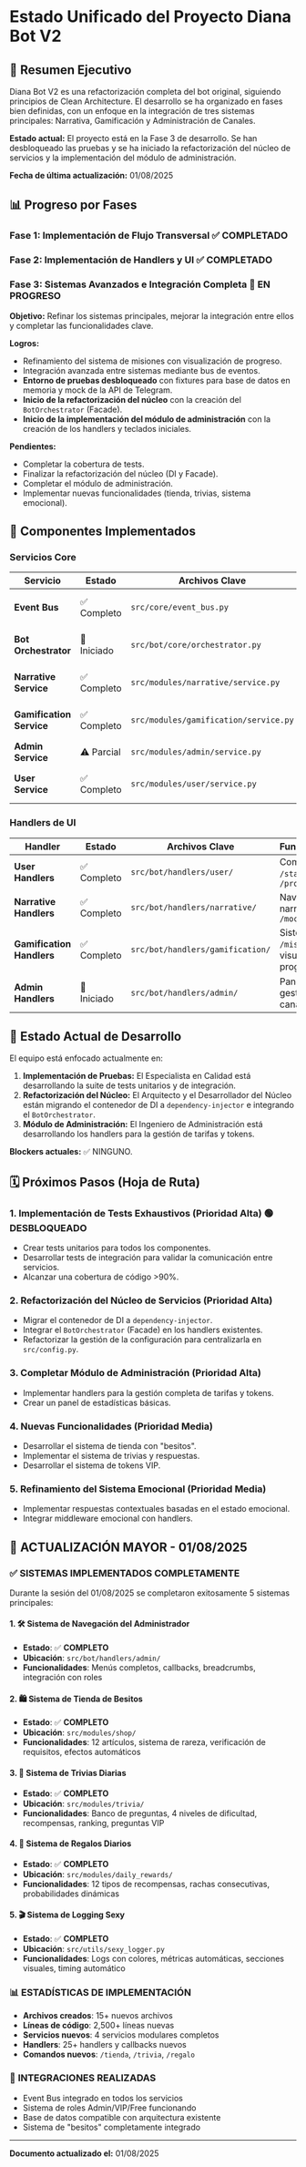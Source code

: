 # Estado Unificado del Proyecto Diana Bot V2

## 🚀 Resumen Ejecutivo

Diana Bot V2 es una refactorización completa del bot original, siguiendo principios de Clean Architecture. El desarrollo se ha organizado en fases bien definidas, con un enfoque en la integración de tres sistemas principales: Narrativa, Gamificación y Administración de Canales.

**Estado actual:** El proyecto está en la Fase 3 de desarrollo. Se han desbloqueado las pruebas y se ha iniciado la refactorización del núcleo de servicios y la implementación del módulo de administración.

**Fecha de última actualización:** 01/08/2025

## 📊 Progreso por Fases

### Fase 1: Implementación de Flujo Transversal ✅ COMPLETADO
### Fase 2: Implementación de Handlers y UI ✅ COMPLETADO

### Fase 3: Sistemas Avanzados e Integración Completa 🔄 EN PROGRESO

**Objetivo:** Refinar los sistemas principales, mejorar la integración entre ellos y completar las funcionalidades clave.

**Logros:**
- Refinamiento del sistema de misiones con visualización de progreso.
- Integración avanzada entre sistemas mediante bus de eventos.
- **Entorno de pruebas desbloqueado** con fixtures para base de datos en memoria y mock de la API de Telegram.
- **Inicio de la refactorización del núcleo** con la creación del `BotOrchestrator` (Facade).
- **Inicio de la implementación del módulo de administración** con la creación de los handlers y teclados iniciales.

**Pendientes:**
- Completar la cobertura de tests.
- Finalizar la refactorización del núcleo (DI y Facade).
- Completar el módulo de administración.
- Implementar nuevas funcionalidades (tienda, trivias, sistema emocional).

## 🔧 Componentes Implementados

### Servicios Core

| Servicio | Estado | Archivos Clave | Funcionalidades |
|---|---|---|---|
| **Event Bus** | ✅ Completo | `src/core/event_bus.py` | Sistema centralizado de eventos |
| **Bot Orchestrator** | 🚀 Iniciado | `src/bot/core/orchestrator.py` | Facade para coordinar servicios |
| **Narrative Service** | ✅ Completo | `src/modules/narrative/service.py` | Gestión de fragmentos y pistas narrativas |
| **Gamification Service** | ✅ Completo | `src/modules/gamification/service.py` | Sistema de puntos, misiones y progreso |
| **Admin Service** | ⚠️ Parcial | `src/modules/admin/service.py` | Gestión de tarifas y tokens |
| **User Service** | ✅ Completo | `src/modules/user/service.py` | Gestión de usuarios y perfiles |

### Handlers de UI

| Handler | Estado | Archivos Clave | Funcionalidades |
|---|---|---|---|
| **User Handlers** | ✅ Completo | `src/bot/handlers/user/` | Comandos `/start`, `/help`, `/profile` |
| **Narrative Handlers** | ✅ Completo | `src/bot/handlers/narrative/` | Navegación narrativa, `/mochila` |
| **Gamification Handlers** | ✅ Completo | `src/bot/handlers/gamification/` | Sistema `/misiones`, visualización de progreso |
| **Admin Handlers** | 🚀 Iniciado | `src/bot/handlers/admin/` | Panel admin, gestión de canales |

## 🔄 Estado Actual de Desarrollo

El equipo está enfocado actualmente en:
1.  **Implementación de Pruebas:** El Especialista en Calidad está desarrollando la suite de tests unitarios y de integración.
2.  **Refactorización del Núcleo:** El Arquitecto y el Desarrollador del Núcleo están migrando el contenedor de DI a `dependency-injector` e integrando el `BotOrchestrator`.
3.  **Módulo de Administración:** El Ingeniero de Administración está desarrollando los handlers para la gestión de tarifas y tokens.

**Blockers actuales:** ✅ NINGUNO.

## 🗓️ Próximos Pasos (Hoja de Ruta)

### 1. Implementación de Tests Exhaustivos (Prioridad Alta) 🟢 DESBLOQUEADO
- Crear tests unitarios para todos los componentes.
- Desarrollar tests de integración para validar la comunicación entre servicios.
- Alcanzar una cobertura de código >90%.

### 2. Refactorización del Núcleo de Servicios (Prioridad Alta)
- Migrar el contenedor de DI a `dependency-injector`.
- Integrar el `BotOrchestrator` (Facade) en los handlers existentes.
- Refactorizar la gestión de la configuración para centralizarla en `src/config.py`.

### 3. Completar Módulo de Administración (Prioridad Alta)
- Implementar handlers para la gestión completa de tarifas y tokens.
- Crear un panel de estadísticas básicas.

### 4. Nuevas Funcionalidades (Prioridad Media)
- Desarrollar el sistema de tienda con "besitos".
- Implementar el sistema de trivias y respuestas.
- Desarrollar el sistema de tokens VIP.

### 5. Refinamiento del Sistema Emocional (Prioridad Media)
- Implementar respuestas contextuales basadas en el estado emocional.
- Integrar middleware emocional con handlers.

## 🎉 ACTUALIZACIÓN MAYOR - 01/08/2025

### ✅ **SISTEMAS IMPLEMENTADOS COMPLETAMENTE**

Durante la sesión del 01/08/2025 se completaron exitosamente 5 sistemas principales:

#### 1. **🛠️ Sistema de Navegación del Administrador** 
- **Estado**: ✅ **COMPLETO**
- **Ubicación**: `src/bot/handlers/admin/`
- **Funcionalidades**: Menús completos, callbacks, breadcrumbs, integración con roles

#### 2. **🛍️ Sistema de Tienda de Besitos**
- **Estado**: ✅ **COMPLETO** 
- **Ubicación**: `src/modules/shop/`
- **Funcionalidades**: 12 artículos, sistema de rareza, verificación de requisitos, efectos automáticos

#### 3. **🧠 Sistema de Trivias Diarias**
- **Estado**: ✅ **COMPLETO**
- **Ubicación**: `src/modules/trivia/`
- **Funcionalidades**: Banco de preguntas, 4 niveles de dificultad, recompensas, ranking, preguntas VIP

#### 4. **🎁 Sistema de Regalos Diarios**
- **Estado**: ✅ **COMPLETO**
- **Ubicación**: `src/modules/daily_rewards/`
- **Funcionalidades**: 12 tipos de recompensas, rachas consecutivas, probabilidades dinámicas

#### 5. **🎬 Sistema de Logging Sexy**
- **Estado**: ✅ **COMPLETO**
- **Ubicación**: `src/utils/sexy_logger.py`
- **Funcionalidades**: Logs con colores, métricas automáticas, secciones visuales, timing automático

### 📊 **ESTADÍSTICAS DE IMPLEMENTACIÓN**
- **Archivos creados**: 15+ nuevos archivos
- **Líneas de código**: 2,500+ líneas nuevas  
- **Servicios nuevos**: 4 servicios modulares completos
- **Handlers**: 25+ handlers y callbacks nuevos
- **Comandos nuevos**: `/tienda`, `/trivia`, `/regalo`

### 🔗 **INTEGRACIONES REALIZADAS**
- Event Bus integrado en todos los servicios
- Sistema de roles Admin/VIP/Free funcionando
- Base de datos compatible con arquitectura existente
- Sistema de "besitos" completamente integrado

---
**Documento actualizado el:** 01/08/2025
